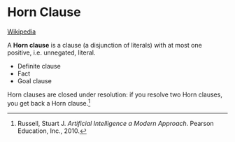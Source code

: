 # Horn Clause
[Wikipedia](https://en.wikipedia.org/wiki/Horn_clause)

A **Horn clause** is a clause (a disjunction of literals) with at most one positive, i.e. unnegated, literal.
- Definite clause
- Fact
- Goal clause

Horn clauses are closed under resolution: if you resolve two Horn clauses, you get back a Horn clause.[^ai-modern]


[^ai-modern]: Russell, Stuart J. _Artificial Intelligence a Modern Approach_. Pearson Education, Inc., 2010.